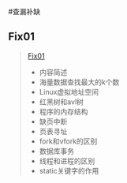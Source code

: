 #查漏补缺

## Fix01
> [Fix01](./01.md)
>
>* 内容简述
>  * 海量数据查找最大的k个数
>  * Linux虚拟地址空间
>  * 红黑树和avl树
>  * 程序的内存结构
>  * 缺页中断
>  * 页表寻址
>  * fork和vfork的区别
>  * 数据库事务
>  * 线程和进程的区别
>  * static关键字的作用 
